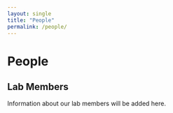 ```yaml
---
layout: single
title: "People"
permalink: /people/
---
```


# People

## Lab Members

Information about our lab members will be added here.
